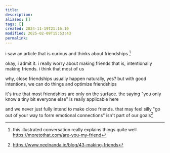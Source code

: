 ```yaml
---
title: 
description: 
aliases: []
tags: []
created: 2024-11-19T21:16:10
modified: 2025-02-09T15:53:43
permalink:
---
```



i saw an article that is curious and thinks about friendships [^areyoumyfriend]


okay, i admit it. i really worry about making friends
that is, intentionally making friends. i think that most of us 

why, close friendships usually happen naturally, yes? but with good intentions, we can do things and optimize friendships


it's true that most friendships are only on the surface. the saying "you only know a tiny bit everyone else" is really applicable here


and we never just fully intend to make close friends. that may feel silly
"go out of your way to form emotional connections" isn't part of our goals[^intentionallymakingclosefriends]

[^areyoumyfriend]: this illustrated conversation really explains things quite well https://moretothat.com/are-you-my-friend
[^intentionallymakingclosefriends]: https://www.neelnanda.io/blog/43-making-friends

